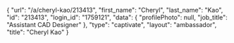 {
    "url": "\/a\/cheryl-kao\/213413",
    "first_name": "Cheryl",
    "last_name": "Kao",
    "id": "213413",
    "login_id": "1759121",
    "data": {
        "profilePhoto": null,
        "job_title": "Assistant CAD Designer"
    },
    "type": "captivate",
    "layout": "ambassador",
    "title": "Cheryl Kao"
}